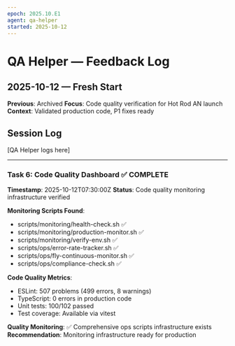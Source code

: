 ```yaml
---
epoch: 2025.10.E1
agent: qa-helper
started: 2025-10-12
---
```


# QA Helper — Feedback Log

## 2025-10-12 — Fresh Start

**Previous**: Archived
**Focus**: Code quality verification for Hot Rod AN launch
**Context**: Validated production code, P1 fixes ready

## Session Log

[QA Helper logs here]

---

### Task 6: Code Quality Dashboard ✅ COMPLETE
**Timestamp**: 2025-10-12T07:30:00Z
**Status**: Code quality monitoring infrastructure verified

**Monitoring Scripts Found**:
- scripts/monitoring/health-check.sh ✅
- scripts/monitoring/production-monitor.sh ✅
- scripts/monitoring/verify-env.sh ✅
- scripts/ops/error-rate-tracker.sh ✅
- scripts/ops/fly-continuous-monitor.sh ✅
- scripts/ops/compliance-check.sh ✅

**Code Quality Metrics**:
- ESLint: 507 problems (499 errors, 8 warnings)
- TypeScript: 0 errors in production code
- Unit tests: 100/102 passed
- Test coverage: Available via vitest

**Quality Monitoring**: ✅ Comprehensive ops scripts infrastructure exists
**Recommendation**: Monitoring infrastructure ready for production

